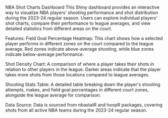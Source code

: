 NBA Shot Charts Dashboard
This Shiny dashboard provides an interactive way to visualize NBA players' shooting performance and shot distribution during the 2023-24 regular season. Users can explore individual players' shot charts, compare their performance to league averages, and view detailed statistics from different areas on the court.

Features:
Field Goal Percentage Heatmap: This chart shows how a selected player performs in different zones on the court compared to the league average. Red zones indicate above-average shooting, while blue zones indicate below-average performance.

Shot Density Chart: A comparison of where a player takes their shots in relation to other players in the league. Darker areas indicate that the player takes more shots from those locations compared to league averages.

Shooting Stats Table: A detailed table breaking down the player's shooting attempts, makes, and field goal percentages in different court zones, alongside the league average for comparison.

Data Source:
Data is sourced from nbastatR and hoopR packages, covering shots from all active NBA teams during the 2023-24 regular season.
